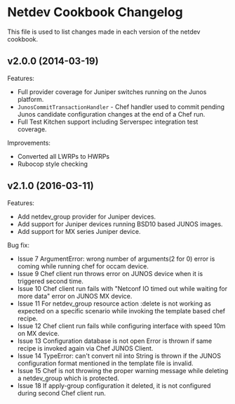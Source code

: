 Netdev Cookbook Changelog
=========================
This file is used to list changes made in each version of the netdev cookbook.

v2.0.0 (2014-03-19)
-------------------
Features:
 - Full provider coverage for Juniper switches running on the Junos platform.
 - `JunosCommitTransactionHandler` - Chef handler used to commit pending Junos
    candidate configuration changes at the end of a Chef run.
 - Full Test Kitchen support including Serverspec integration test coverage.

Improvements:
  - Converted all LWRPs to HWRPs
  - Rubocop style checking

v2.1.0 (2016-03-11)
-------------------
Features:
- Add netdev_group provider for Juniper devices.
- Add support for Juniper devices running BSD10 based JUNOS images.
- Add support for MX series Juniper device.

Bug fix:
  - Issue 7 ArgumentError: wrong number of arguments(2 for 0) error is coming while running chef for 
            occam device.
  - Issue 9 Chef client run throws error on JUNOS device when it is triggered second time.
  - Issue 10 Chef client run fails with "Netconf IO timed out while waiting for more data" error on 
             JUNOS MX device.
  - Issue 11 For netdev_group resource action :delete is not working as expected on a specific scenario 
             while invoking the template based chef recipe.
  - Issue 12 Chef client run fails while configuring interface with speed 10m on MX device.
  - Issue 13 Configuration database is not open Error is thrown if same recipe is invoked 
             again via Chef JUNOS Client.
  - Issue 14 TypeError: can't convert nil into String is thrown if the JUNOS configuration 
             format mentioned in the template file is invalid.
  - Issue 15 Chef is not throwing the proper warning message while deleting a netdev_group which 
             is protected.
  - Issue 18 If apply-group configuration it deleted, it is not configured during second Chef client run.

